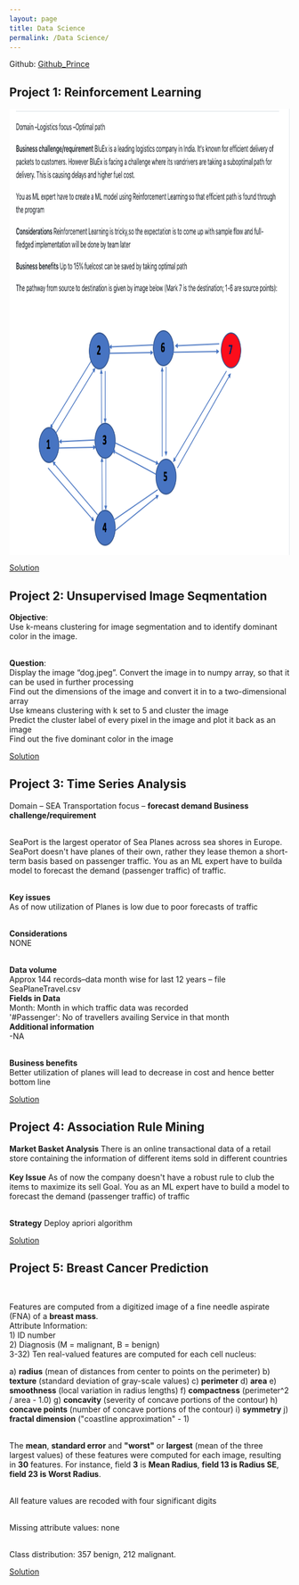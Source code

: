 ```yaml
---
layout: page
title: Data Science
permalink: /Data Science/
---
```


Github: [Github_Prince](https://github.com/princeklat03)

## Project 1: Reinforcement Learning
<img src="/images/Reinforcement_learning.png" height="800" align="center"/>

[Solution](https://github.com/princeklat03/Reinforcement-Learning/blob/main/Reinforcement%20Learning.ipynb)

## Project 2: Unsupervised Image Seqmentation
<p><b>Objective</b>:<br>
Use k-means clustering for image segmentation and to identify dominant color in the image.<br><br>

<b>Question</b>:<br>
Display the image “dog.jpeg”. Convert the image in to numpy array, so that it can be used in further processing<br>
Find out the dimensions of the image and convert it in to a two-dimensional array<br>
Use kmeans clustering with k set to 5 and cluster the image<br>
Predict the cluster label of every pixel in the image and plot it back as an image<br>
Find out the five dominant color in the image</p>
[Solution](https://github.com/princeklat03/Unsupervised_Learning/blob/main/Unsupervised%20Learning.ipynb)

## Project 3: Time Series Analysis
<p>Domain – SEA Transportation focus – <b>forecast demand Business challenge/requirement</b> <br><br>

SeaPort is the largest operator of Sea Planes across sea shores in Europe.<br>
SeaPort doesn't have planes of their own, rather they lease themon a short-term basis based on passenger traffic. You as an ML expert have to builda model to forecast the demand (passenger traffic) of traffic.<br><br>

<b>Key issues</b><br>
As of now utilization of Planes is low due to poor forecasts of traffic<br><br>

<b>Considerations</b><br>
NONE<br><br>

<b>Data volume</b><br>
Approx 144 records–data month wise for last 12 years – file SeaPlaneTravel.csv<br>
<b>Fields in Data</b><br>
Month: Month in which traffic data was recorded<br>
'#Passenger': No of travellers availing Service in that month<br>
<b>Additional information</b><br>
-NA<br><br>

<b>Business benefits</b><br>
Better utilization of planes will lead to decrease in cost and hence better bottom line</p>

[Solution](https://github.com/princeklat03/Time-Series-Analysis/blob/main/Time%20Series%20Analysis.ipynb)

## Project 4: Association Rule Mining
<p><b>Market Basket Analysis</b> There is an online transactional data of a retail store containing the information of different items sold in different countries<br><br>
<b>Key Issue</b> As of now the company doesn't have a robust rule to club the items to maximize its sell Goal. You as an ML expert have to build a model to forecast the demand (passenger traffic) of traffic<br><br>

<b>Strategy</b> Deploy apriori algorithm </p>

[Solution](https://github.com/princeklat03/Association-Rules-Mining/blob/main/Association_Rules.ipynb)

## Project 5: Breast Cancer Prediction
<br>
<p>Features are computed from a digitized image of a fine needle aspirate (FNA) of a <b>breast mass</b>.<br> Attribute Information:<br>
  1) ID number<br>2) Diagnosis (M = malignant, B = benign)<br>
  3-32) Ten real-valued features are computed for each cell nucleus:<br>

a) <b>radius</b> (mean of distances from center to points on the perimeter) b) <b>texture</b> (standard deviation of gray-scale values) c) <b>perimeter</b> d) <b>area</b> e) <b>smoothness</b> (local variation in radius lengths) f) <b>compactness</b> (perimeter^2 / area - 1.0) g) <b>concavity</b> (severity of concave portions of the contour) h) <b>concave points</b> (number of concave portions of the contour) i) <b>symmetry</b> j) <b>fractal dimension</b> ("coastline approximation" - 1) <br><br>

The <b>mean</b>, <b>standard error</b> and <b>"worst"</b> or <b>largest</b> (mean of the three largest values) of these features were computed for each image, resulting in <b>30</b> features. For instance, field <b>3</b> is <b>Mean Radius</b>, <b>field 13 is Radius SE</b>, <b>field 23 is Worst Radius</b>.<br><br>

All feature values are recoded with four significant digits<br><br>

Missing attribute values: none<br><br>

Class distribution: 357 benign, 212 malignant.</p>

[Solution](https://github.com/princeklat03/Breast-Cancer/blob/main/BreastCancerPrediction.ipynb)

